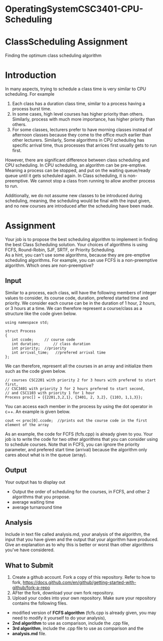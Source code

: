 # OperatingSystemCSC3401-CPU-Scheduling
# ClassScheduling Assignment
Finding the optimum class scheduling algorithm

# Introduction
In many aspects, trying to schedule a class time is very similar to CPU scheduling. 
For example

1. Each class has a duration class time, similar to a process having a process burst time.
2. In some cases, high level courses has higher priority than others. Similarly, process with much more importance, has higher priority than others. 
3. For some classes, lecturers prefer to have morning classes instead of afternoon classes because they come to the office much earlier than other lecturers. Similarly, Some algorithms in CPU scheduling has specific arrival time, thus processes that arrices first usually gets to run first. 

However, there are significant difference between class scheduling and CPU scheduling. In CPU scheduling, an algorithm can be pre-emptive. Meaning a process can be stopped, and put on the waiting queue/ready queue until it gets scheduled again. In Class scheduling, it is non-preemptive. We cannot stop a class from running to allow another process to run. 

Additionally, we do not assume new classes to be introduced during scheduling, meaning, the scheduling would be final with the input given, and no new courses are introduced after the scheduling have been made. 


# Assignment

Your job is to propose the best scheduling algorithm to implement in finding the best Class Scheduling solution. 
Your choices of algorithms is using FCFS, Round-Robin, SJF, SRTF, or Priority Scheduling.  
As a hint, you can't use some algorithms, because they are pre-emptive scheduling algorithms. For example, you can use FCFS is a non-preemptive algorithm. Which ones are non-preemptive? 

## Input

Similar to a process, each class, will have the following members of integer values to consider, its course code, duration, prefered started time and priority. 
We consider each course can be in the duration of 1 hour, 2 hours, or 3 hours at a time. We can therefore represent a course/class as a structure like the code 
given below. 

```
using namespace std;
 
struct Process
{
   int ccode;     // course code
   int duration;      // class duration
   int priority;  //priority
   int arrival_time;   //prefered arrival time
};
```

We can therefore, represent all the courses in an array and initialize them such as the code given below.

```
// courses CSC2201 with priority 2 for 3 hours with prefered to start first, 
// CSC3401 with priority 3 for 2 hours prefered to start second, 
// and CSC1103 with priority 1 for 1 hour 
Process proc[] = {{2201,3,2,1}, {3401, 2, 3,2}, {1103, 1,1,3}};
```

You can access each member in the process by using the dot operator in c++. An example is given below. 

```
cout << proc[0].ccode;  //prints out the course code in the first element of the array
```

As an example, the code for FCFS (fcfs.cpp) is already given to you. Your job is to write the code for two other algorithms that you can consider using to schedule courses. 
Note that in FCFS, you can ignore the priority parameter, and prefered start time (arrival) because the algorithm only cares about what is in the queue (array). 

## Output

Your output has to display out

* Output the order of scheduling for the courses, in FCFS, and other 2 algorithms that you propose.
* average waiting time
* average turnaround time

## Analysis

Include in text file called analysis.md, your analysis of the algorithm, the input that you have given and the output that your algorithm have produced. 
Give an explanation as to why this is better or worst than other algorithms you've have considered. 

## What to Submit

1. Create a github account. Fork a copy of this repository. Refer to how to fork, https://docs.github.com/en/github/getting-started-with-github/fork-a-repo
2. AFter the fork, download your own fork repository. 
3. Upload your codes into your own repository. Make sure your repository contains the following files.
* modified version of  **FCFS algorithm** (fcfs.cpp is already given, you may need to modify it yourself to do your analysis), 
* **2nd algorithm** to use as comparison, include the .cpp file, 
* **3rd algorithm**,  include the .cpp file to use as comparison and the 
* **analysis.md** file.



